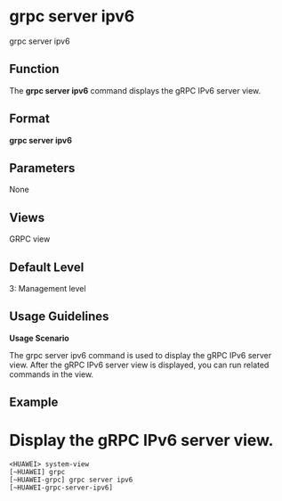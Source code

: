 grpc server ipv6
================

grpc server ipv6

Function
--------



The **grpc server ipv6** command displays the gRPC IPv6 server view.




Format
------

**grpc server ipv6**


Parameters
----------

None

Views
-----

GRPC view


Default Level
-------------

3: Management level


Usage Guidelines
----------------

**Usage Scenario**

The grpc server ipv6 command is used to display the gRPC IPv6 server view. After the gRPC IPv6 server view is displayed, you can run related commands in the view.


Example
-------

# Display the gRPC IPv6 server view.
```
<HUAWEI> system-view
[~HUAWEI] grpc
[~HUAWEI-grpc] grpc server ipv6
[~HUAWEI-grpc-server-ipv6]

```